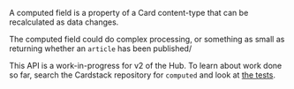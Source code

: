 A computed field is a property of a Card content-type that can be recalculated as data changes.

The computed field could do complex processing, or something as small as returning whether an `article` has been published/

This API is a work-in-progress for v2 of the Hub. To learn about work done so far, search the Cardstack repository for `computed` and look at [the tests](https://github.com/cardstack/cardstack/blob/42525205c779cf18e18095c8603909840d81c044/packages/hub/node-tests/computed-test.ts).
